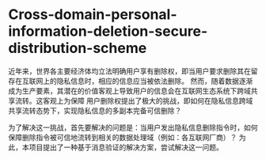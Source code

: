 # Cross-domain-personal-information-deletion-secure-distribution-scheme
近年来，世界各主要经济体均立法明确用户享有删除权，即当用户要求删除其在留存在互联网上的隐私信息时，相应的信息应当被依法删除。
然而，随着数据逐渐成为生产要素，其潜在的价值客观上导致用户的信息会在互联网生态系统下跨域共享流转。这客观上为保障
用户删除权提出了极大的挑战，即如何在隐私信息跨域共享流转态势下，实现隐私信息的多副本完备可信删除？

为了解决这一挑战，首先要解决的问题是：当用户发出隐私信息删除指令时，如何保障删除指令被可信地流转到相关的数据处理域（例如：各互联网厂商）？
为此，本项目提出了一种基于消息验证的解决方案，尝试解决这一问题。
